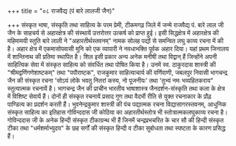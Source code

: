 +++
title = "०८ राजवैद्य (पं बारे लालजी जैन)"

+++
संस्कृत भाषा, संस्कृति तथा साहित्य के परम प्रेमी, टीकमगढ़ जिले में जन्मे राजवैद्य पं. बारे लाल जी जैन के साहचर्य से अहारक्षेत्र की संस्थायें उत्तरोत्तर उत्कर्ष को प्राप्त हुई। इसी सिद्धक्षेत्र में अहारक्षेत्र की महिमामयी स्तुति बारे लाली ने "अहारतीर्थस्तवनम्" नामक सोलह पद्यों से समन्वित लघु काव्य रचना में की है। अहार क्षेत्र में एकमासोपवासी मुनि को एक व्यापारी ने नवधाभक्ति पूर्वक अहार दिया। यहां प्रथम जिनालय में शान्तिनाथ की प्रतिमा स्थापित है। शिल इसी प्रकार अन्य अनेक मनीषी तथा विद्वान् हैं जिन्होंने अपनी साहित्यिक सेवा में संस्कृत साहित्य को संवर्धित तथा पोषित किया है। उनमें स्व. ठाकुरदास शास्त्री की "श्रीमद्वर्णिगणेशाष्टकम्" तथा "पपौराष्टक", राजकुमार साहित्याचार्य की वर्णिवाणी, जबलपुर निवासी भागचन्द्र जैन की संस्कृत रचना 'सोऽयं लोके भवतु नितरां कस्य, नो पूजनीयः' तथा 'तुभ्यं नमः भव्यहितकराय" स्तुत्यात्मक रचनायें है। भागचन्द्र जैन की प्राचीन भारतीय भाषाशास्त्र जैनदर्शन-संस्कृति तथा कला के क्षेत्र में विशिष्ट सेवायें हैं। दोनों ही संस्कृत रचनायें प्रसाद गुण तथा वैदर्भी रीति से युक्त रचनाकार के प्रौढ़ पाण्डित्य का प्रदर्शन करती हैं। भुवनेन्द्रकुमार शास्त्री की पंच पद्यात्मक रचना विद्यासागरस्तवनम्,
आधुनिक संस्कृत साहित्य का इतिहास गोविन्ददास जी कोठिया का अहारतीर्थस्तोत्र भी स्तोत्रात्मकलघुकाव्य रचना है। गोविन्ददास जी के अनेक हिन्दी संस्कृत टीकाग्रन्थ भी हैं जिनमें चन्द्रप्रभचरित के चार सौ की हिन्दी संस्कृत टीका तथा "धर्मशर्माभ्युदय" के छह सर्गों की संस्कृत हिन्दी व टीका सुबोधता तथा स्पष्टता के कारण प्रसिद्ध हैं।